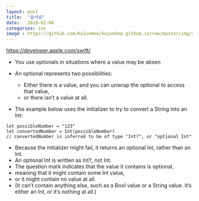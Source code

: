 ```yaml
---
layout: post
title:  "옵셔널"
date:   2018-02-06
categories: ios
image : https://github.com/KoJunHee/kojunhee.github.io/raw/master/img/sl.png
---
```


<https://developer.apple.com/swift/>

- You use optionals in situations where a value may be absen

-  An optional represents two possibilities: 

	- Either there is a value, and you can unwrap the optional to access that value, 
	- or there isn’t a value at all.

- The example below uses the initializer to try to convert a String into an Int:

```
let possibleNumber = "123"
let convertedNumber = Int(possibleNumber)
// convertedNumber is inferred to be of type "Int?", or "optional Int"
```

- Because the initializer might fail, it returns an optional Int, rather than an Int. 
- An optional Int is written as Int?, not Int. 
- The question mark indicates that the value it contains is optional, 
- meaning that it might contain some Int value, 
- or it might contain no value at all. 
- (It can’t contain anything else, such as a Bool value or a String value. It’s either an Int, or it’s nothing at all.)


